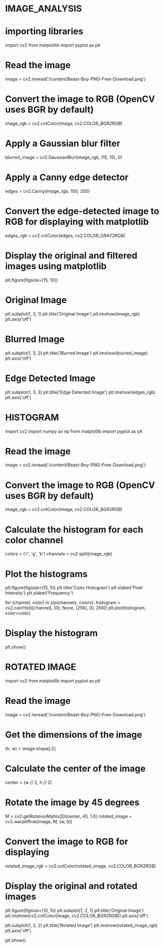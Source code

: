 # IMAGE_ANALYSIS
# importing libraries
import cv2
from matplotlib import pyplot as plt

# Read the image
image = cv2.imread('/content/Beast-Boy-PNG-Free-Download.png')

# Convert the image to RGB (OpenCV uses BGR by default)
image_rgb = cv2.cvtColor(image, cv2.COLOR_BGR2RGB)

# Apply a Gaussian blur filter
blurred_image = cv2.GaussianBlur(image_rgb, (15, 15), 0)

# Apply a Canny edge detector
edges = cv2.Canny(image_rgb, 100, 200)

# Convert the edge-detected image to RGB for displaying with matplotlib
edges_rgb = cv2.cvtColor(edges, cv2.COLOR_GRAY2RGB)

# Display the original and filtered images using matplotlib
plt.figure(figsize=(15, 10))

# Original Image
plt.subplot(1, 3, 1)
plt.title('Original Image')
plt.imshow(image_rgb)
plt.axis('off')

# Blurred Image
plt.subplot(1, 3, 2)
plt.title('Blurred Image')
plt.imshow(blurred_image)
plt.axis('off')

# Edge Detected Image
plt.subplot(1, 3, 3)
plt.title('Edge Detected Image')
plt.imshow(edges_rgb)
plt.axis('off')
# HISTOGRAM
import cv2
import numpy as np
from matplotlib import pyplot as plt

# Read the image
image = cv2.imread('/content/Beast-Boy-PNG-Free-Download.png')

# Convert the image to RGB (OpenCV uses BGR by default)
image_rgb = cv2.cvtColor(image, cv2.COLOR_BGR2RGB)

# Calculate the histogram for each color channel
colors = ('r', 'g', 'b')
channels = cv2.split(image_rgb)

# Plot the histograms
plt.figure(figsize=(15, 5))
plt.title('Color Histogram')
plt.xlabel('Pixel Intensity')
plt.ylabel('Frequency')

for (channel, color) in zip(channels, colors):
    histogram = cv2.calcHist([channel], [0], None, [256], [0, 256])
    plt.plot(histogram, color=color)

# Display the histogram
plt.show()

# ROTATED IMAGE
import cv2
from matplotlib import pyplot as plt

# Read the image
image = cv2.imread('/content/Beast-Boy-PNG-Free-Download.png')

# Get the dimensions of the image
(h, w) = image.shape[:2]

# Calculate the center of the image
center = (w // 2, h // 2)

# Rotate the image by 45 degrees
M = cv2.getRotationMatrix2D(center, 45, 1.0)
rotated_image = cv2.warpAffine(image, M, (w, h))

# Convert the image to RGB for displaying
rotated_image_rgb = cv2.cvtColor(rotated_image, cv2.COLOR_BGR2RGB)

# Display the original and rotated images
plt.figure(figsize=(10, 5))
plt.subplot(1, 2, 1)
plt.title('Original Image')
plt.imshow(cv2.cvtColor(image, cv2.COLOR_BGR2RGB))
plt.axis('off')

plt.subplot(1, 2, 2)
plt.title('Rotated Image')
plt.imshow(rotated_image_rgb)
plt.axis('off')

plt.show()
